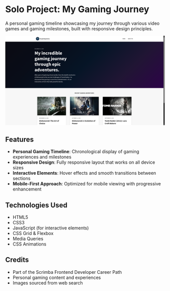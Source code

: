 # Solo Project: My Gaming Journey

A personal gaming timeline showcasing my journey through various video games and gaming milestones, built with responsive design principles.

![My Gaming Journey Screenshot](./images/screenshot.png)

## Features

- **Personal Gaming Timeline**: Chronological display of gaming experiences and milestones
- **Responsive Design**: Fully responsive layout that works on all device sizes
- **Interactive Elements**: Hover effects and smooth transitions between sections
- **Mobile-First Approach**: Optimized for mobile viewing with progressive enhancement

## Technologies Used

- HTML5
- CSS3
- JavaScript (for interactive elements)
- CSS Grid & Flexbox
- Media Queries
- CSS Animations

## Credits

- Part of the Scrimba Frontend Developer Career Path
- Personal gaming content and experiences
- Images sourced from web search
